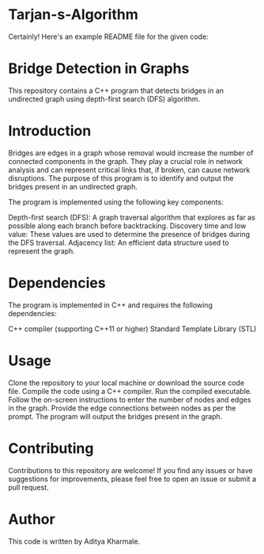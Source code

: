 # Tarjan-s-Algorithm
Certainly! Here's an example README file for the given code:

# Bridge Detection in Graphs
This repository contains a C++ program that detects bridges in an undirected graph using depth-first search (DFS) algorithm.

# Introduction
Bridges are edges in a graph whose removal would increase the number of connected components in the graph. They play a crucial role in network analysis and can represent critical links that, if broken, can cause network disruptions. The purpose of this program is to identify and output the bridges present in an undirected graph.

The program is implemented using the following key components:

Depth-first search (DFS): A graph traversal algorithm that explores as far as possible along each branch before backtracking.
Discovery time and low value: These values are used to determine the presence of bridges during the DFS traversal.
Adjacency list: An efficient data structure used to represent the graph.

# Dependencies
The program is implemented in C++ and requires the following dependencies:

C++ compiler (supporting C++11 or higher)
Standard Template Library (STL)

# Usage
Clone the repository to your local machine or download the source code file.
Compile the code using a C++ compiler.
Run the compiled executable.
Follow the on-screen instructions to enter the number of nodes and edges in the graph.
Provide the edge connections between nodes as per the prompt.
The program will output the bridges present in the graph.


# Contributing
Contributions to this repository are welcome! If you find any issues or have suggestions for improvements, please feel free to open an issue or submit a pull request.

# Author
This code is written by Aditya Kharmale.
